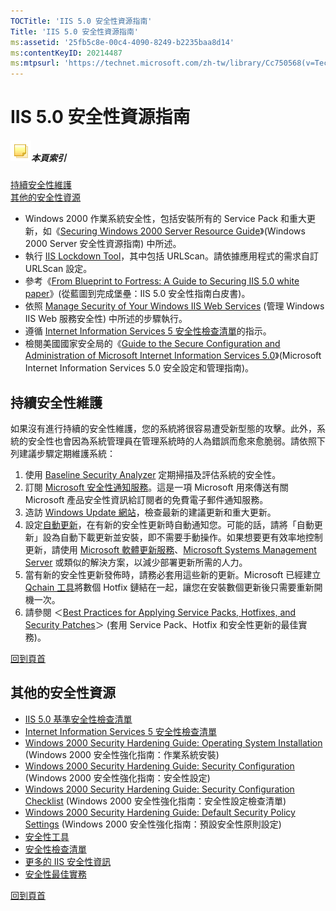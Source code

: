 ```yaml
---
TOCTitle: 'IIS 5.0 安全性資源指南'
Title: 'IIS 5.0 安全性資源指南'
ms:assetid: '25fb5c8e-00c4-4090-8249-b2235baa8d14'
ms:contentKeyID: 20214487
ms:mtpsurl: 'https://technet.microsoft.com/zh-tw/library/Cc750568(v=TechNet.10)'
---
```


IIS 5.0 安全性資源指南
======================

##### ![](images/Cc750568.community-sm(zh-tw,TechNet.10).gif)本頁索引

[](#aa)[持續安全性維護](#aa)  
[](#ab)[其他的安全性資源](#ab)

-   Windows 2000 作業系統安全性，包括安裝所有的 Service Pack 和重大更新，如《[Securing Windows 2000 Server Resource Guide](http://www.microsoft.com/taiwan/technet/security/chklist/w2ksvsrg.aspx)》(Windows 2000 Server 安全性資源指南) 中所述。
-   執行 [IIS Lockdown Tool](http://www.microsoft.com/taiwan/exchange/locktool.htm)，其中包括 URLScan。請依據應用程式的需求自訂 URLScan 設定。
-   參考《[From Blueprint to Fortress: A Guide to Securing IIS 5.0 white paper](http://www.microsoft.com/technet/prodtechnol/windows2000serv/technologies/iis/deploy/depovg/securiis.mspx)》(從藍圖到完成堡壘：IIS 5.0 安全性指南白皮書)。
-   依照 [Manage Security of Your Windows IIS Web Services](http://www.microsoft.com/taiwan/technet/security/bestprac/mcswebbp.aspx) (管理 Windows IIS Web 服務安全性) 中所述的步驟執行。
-   遵循 [Internet Information Services 5 安全性檢查清單](http://www.microsoft.com/technet/security/chklist/iis5chk.mspx)的指示。
-   檢閱美國國家安全局的《[Guide to the Secure Configuration and Administration of Microsoft Internet Information Services 5.0](http://nsa2.www.conxion.com/win2k/guides/w2k-14.pdf)》(Microsoft Internet Information Services 5.0 安全設定和管理指南)。

持續安全性維護
--------------

如果沒有進行持續的安全性維護，您的系統將很容易遭受新型態的攻擊。此外，系統的安全性也會因為系統管理員在管理系統時的人為錯誤而愈來愈脆弱。請依照下列建議步驟定期維護系統：

1.  使用 [Baseline Security Analyzer](http://www.microsoft.com/taiwan/technet/security/tools/mbsaqa.aspx) 定期掃描及評估系統的安全性。
2.  訂閱 [Microsoft 安全性通知服務](http://www.microsoft.com/technet/security/bulletin/notify.mspx)。這是一項 Microsoft 用來傳送有關 Microsoft 產品安全性資訊給訂閱者的免費電子郵件通知服務。
3.  造訪 [Windows Update 網站](http://windowsupdate.microsoft.com/)，檢查最新的建議更新和重大更新。
4.  設定[自動更新](http://support.microsoft.com/default.aspx?scid=kb;en-us;327850&sd=tech)，在有新的安全性更新時自動通知您。可能的話，請將「自動更新」設為自動下載更新並安裝，即不需要手動操作。如果想要更有效率地控制更新，請使用 [Microsoft 軟體更新服務](http://www.microsoft.com/taiwan/windowsserversystem/sus/default.mspx)、[Microsoft Systems Management Server](http://www.microsoft.com/taiwan/smserver/) 或類似的解決方案，以減少部署更新所需的人力。
5.  當有新的安全性更新發佈時，請務必套用這些新的更新。Microsoft 已經建立 [Qchain 工具](https://www.microsoft.com/download/details.aspx?displaylang=en&familyid=a85c9cfa-e84c-4723-9c28-f66859060f5d)將數個 Hotfix 鏈結在一起，讓您在安裝數個更新後只需要重新開機一次。
6.  請參閱 ＜[Best Practices for Applying Service Packs, Hotfixes, and Security Patches](http://www.microsoft.com/taiwan/technet/security/bestprac/bpsp.aspx)＞ (套用 Service Pack、Hotfix 和安全性更新的最佳實務)。

[](#mainsection)[回到頁首](#mainsection)

其他的安全性資源
----------------

-   [IIS 5.0 基準安全性檢查清單](http://www.microsoft.com/technet/security/chklist/iis5cl.mspx)
-   [Internet Information Services 5 安全性檢查清單](http://www.microsoft.com/technet/security/chklist/iis5chk.mspx)
-   [Windows 2000 Security Hardening Guide: Operating System Installation](http://www.microsoft.com/technet/security/prodtech/win2000/win2khg/03osinstl.mspx) (Windows 2000 安全性強化指南：作業系統安裝)
-   [Windows 2000 Security Hardening Guide: Security Configuration](http://www.microsoft.com/technet/sechttp:/www.microsoft.com/technet/security/prodtech/win2000/win2khg/05sconfg.mspxurity/prodtech/win2000/win2khg/05sconfg.asp) (Windows 2000 安全性強化指南：安全性設定)
-   [Windows 2000 Security Hardening Guide: Security Configuration Checklist](http://www.microsoft.com/technet/security/prodtech/win2000/win2khg/appxc.mspx) (Windows 2000 安全性強化指南：安全性設定檢查清單)
-   [Windows 2000 Security Hardening Guide: Default Security Policy Settings](http://www.microsoft.com/technet/security/prodtech/win2000/win2khg/appxa.mspx) (Windows 2000 安全性強化指南：預設安全性原則設定)
-   [安全性工具](http://www.microsoft.com/technet/security/tools/default.mspx)
-   [安全性檢查清單](http://www.microsoft.com/technet/security/chklist/default.mspx)
-   [更多的 IIS 安全性資訊](http://www.microsoft.com/technet/security/prodtech/iis/default.mspx)
-   [安全性最佳實務](http://www.microsoft.com/taiwan/security/guidance/default.mspx)

[](#mainsection)[回到頁首](#mainsection)
